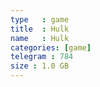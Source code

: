 ```yaml
---
type   : game
title  : Hulk
name   : Hulk
categories: [game]
telegram : 784
size : 1.0 GB
---
```



